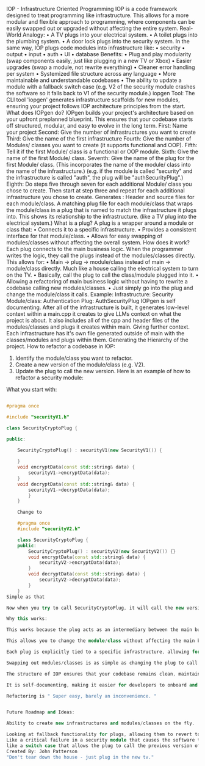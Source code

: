 IOP - Infrastructure Oriented Programming
IOP is a code framework designed to treat programming like infrastructure. This allows for a more modular and flexible approach to programming, where components can be easily swapped out or upgraded without affecting the entire system.
Real-World Analogy:
•	A TV plugs into your electrical system.
•	A toilet plugs into the plumbing system.
•	A door lock plugs into the security system.
In the same way, IOP plugs code modules into infrastructure like:
•	security
•	output
•	input
•	auth
•	UI
•	database
Benefits:
•	Plug and play modularity (swap components easily, just like plugging in a new TV or Xbox)
•	Easier upgrades (swap a module, not rewrite everything)
•	Cleaner error handling per system
•	Systemized file structure across any language
•	More maintainable and understandable codebases
•	The ability to update a module with a fallback switch case (e.g. V2 of the security module crashes the software so it falls back to V1 of the security module.)
iopgen Tool: The CLI tool 'iopgen' generates infrastructure scaffolds for new modules, ensuring your project follows IOP architecture principles from the start.
What does IOPgen do? IOPgen builds your project's architecture based on your upfront preplanned blueprint. This ensures that your codebase starts off structured, modular, and easy to evolve in the long term. First: Name your project Second: Give the number of infrastructures you want to create Third: Give the name of the first infrastructure Fourth: Give the number of Modules/ classes you want to create (it supports functional and OOP). Fifth: Tell it if the first Module/ class is a functional or OOP module. Sixth: Give the name of the first Module/ class. Seventh: Give the name of the plug for the first Module/ class. (This incorporates the name of the module/ class into the name of the infrastructure.) (e.g. if the module is called "security" and the infrastructure is called "auth", the plug will be "authSecurityPlug".) Eighth: Do steps five through seven for each additional Module/ class you chose to create. Then start at step three and repeat for each additional infrastructure you chose to create.
Generates : Header and source files for each module/class. A matching plug file for each module/class that wraps the module/class in a plug that is named to match the infrastructure it plugs into. This shows its relationship to the infrastructure. (like a TV plug into the electrical system.)
What is a plug?
A plug is a wrapper around a module or class that:
•	Connects it to a specific infrastructure.
•	Provides a consistent interface for that module/class.
•	Allows for easy swapping of modules/classes without affecting the overall system.
How does it work?
Each plug connects to the main business logic. When the programmer writes the logic, they call the plugs instead of the modules/classes directly. This allows for:
•	Main -> plug -> module/class instead of main -> module/class directly. Much like a house calling the electrical system to turn on the TV.
•	Basically, call the plug to call the class/module plugged into it.
•	Allowing a refactoring of main business logic without having to rewrite a codebase calling new modules/classes.
•	Just simply go into the plug and change the module/class it calls.
Example:
Infrastructure: Security Module/class: Authentication Plug: AuthSecurityPlug
IOPgen is self documenting. After all of the infrastructure is built, it generates low-level context within a main.cpp it creates to give LLMs context on what the project is about. It also includes all of the cpp and header files of the modules/classes and plugs it creates within main. Giving further context. Each infrastructure has it's own file generated outside of main with the classes/modules and plugs within them. Generating the Hierarchy of the project.
How to refactor a codebase in IOP:
1.	Identify the module/class you want to refactor.
2.	Create a new version of the module/class (e.g. V2).
3.	Update the plug to call the new version.
Here is an example of how to refactor a security module:

What you start with:

```CPP

#pragma once

#include "securityV1.h"

class SecurityCryptoPlug {

public:

	SecurityCryptoPlug() : securityV1(new SecurityV1()) {
 
	}
	void encryptData(const std::string& data) {
		securityV1->encryptData(data);
	}
	void decryptData(const std::string& data) {
		securityV1->decryptData(data);
		}
	}

	Change to

	#pragma once
	#include "securityV2.h"

	class SecurityCryptoPlug {
	public:
		SecurityCryptoPlug() : securityV2(new SecurityV2()) {}
		void encryptData(const std::string& data) {
			securityV2->encryptData(data);
		}
		void decryptData(const std::string& data) {
			securityV2->decryptData(data);
		}
	}
Simple as that

Now when you try to call SecurityCryptoPlug, it will call the new version of the security module/class.

Why this works:

This works because the plug acts as an intermediary between the main business logic and the module/class.

This allows you to change the module/class without affecting the main business logic, just like plugging in a new TV without rewiring the entire house.

Each plug is explicitly tied to a specific infrastructure, allowing for clear separation of concerns and modularity.

Swapping out modules/classes is as simple as changing the plug to call the new version, without needing to rewrite the main business logic.

The structure of IOP ensures that your codebase remains clean, maintainable, and easy to understand.

It is self-documenting, making it easier for developers to onboard and understand the architecture.

Refactoring is " Super easy, barely an inconvenience. "


Future Roadmap and Ideas:

Ability to create new infrastructures and modules/classes on the fly.

Looking at fallback functionality for plugs, allowing them to revert to previous versions if the new version fails.
Like a critical failure in a security module that causes the software to crash, allowing it to fall back to the previous version of the security module.
like a switch case that allows the plug to call the previous version of the module/class if the new version fails.
Created By: John Patterson
"Don't tear down the house - just plug in the new tv."

